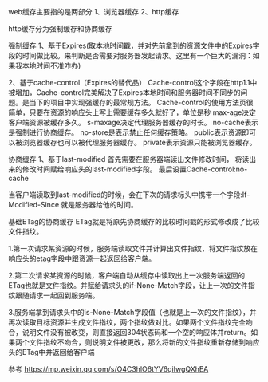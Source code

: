 web缓存主要指的是两部分
1、浏览器缓存
2、http缓存

http缓存分为强制缓存和协商缓存

强制缓存
1、基于Expires(取本地时间戳，并对先前拿到的资源文件中的Expires字段的时间做比较。来判断是否需要对服务器发起请求。这里有一个巨大的漏洞：如果我本地时间不准咋办)

2、基于cache-control（Expires的替代品）
Cache-control这个字段在http1.1中被增加，Cache-control完美解决了Expires本地时间和服务器时间不同步的问题。是当下的项目中实现强缓存的最常规方法。
Cache-control的使用方法页很简单，只要在资源的响应头上写上需要缓存多久就好了，单位是秒
max-age决定客户端资源被缓存多久。
s-maxage决定代理服务器缓存的时长。
no-cache表示是强制进行协商缓存。
no-store是表示禁止任何缓存策略。
public表示资源即可以被浏览器缓存也可以被代理服务器缓存。
private表示资源只能被浏览器缓存。

协商缓存
1、基于last-modified
首先需要在服务器端读出文件修改时间，
将读出来的修改时间赋给响应头的last-modified字段。
最后设置Cache-control:no-cache

当客户端读取到last-modified的时候，会在下次的请求标头中携带一个字段:If-Modified-Since 就是服务器给他的时间。

基础ETag的协商缓存
ETag就是将原先协商缓存的比较时间戳的形式修改成了比较文件指纹。

1.第一次请求某资源的时候，服务端读取文件并计算出文件指纹，将文件指纹放在响应头的etag字段中跟资源一起返回给客户端。

2.第二次请求某资源的时候，客户端自动从缓存中读取出上一次服务端返回的ETag也就是文件指纹。并赋给请求头的if-None-Match字段，让上一次的文件指纹跟随请求一起回到服务端。

3.服务端拿到请求头中的is-None-Match字段值（也就是上一次的文件指纹），并再次读取目标资源并生成文件指纹，两个指纹做对比。如果两个文件指纹完全吻合，说明文件没有被改变，则直接返回304状态码和一个空的响应体并return。如果两个文件指纹不吻合，则说明文件被更改，那么将新的文件指纹重新存储到响应头的ETag中并返回给客户端

参考
https://mp.weixin.qq.com/s/O4C3hlO6tYV6qiIwgQXhEA